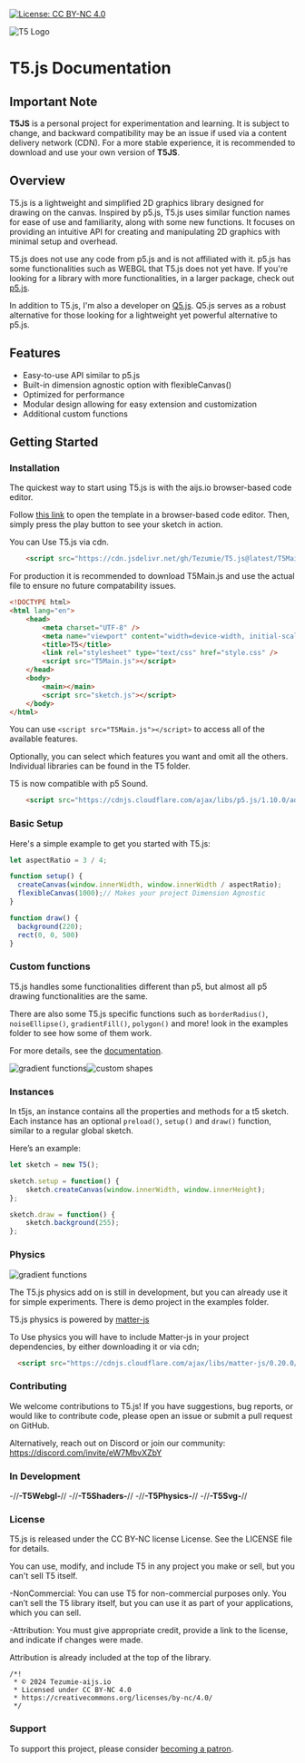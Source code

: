 [![License: CC BY-NC 4.0](https://img.shields.io/badge/License-CC%20BY--NC%204.0-lightgrey.svg)](https://creativecommons.org/licenses/by-nc/4.0/)

![T5 Logo](t5-logo.png)

# T5.js Documentation

## Important Note

**T5JS** is a personal project for experimentation and learning. It is subject to change, and backward compatibility may be an issue if used via a content delivery network (CDN). For a more stable experience, it is recommended to download and use your own version of **T5JS**.

## Overview

T5.js is a lightweight and simplified 2D graphics library designed for drawing on the canvas. Inspired by p5.js, T5.js uses similar function names for ease of use and familiarity, along with some new functions. It focuses on providing an intuitive API for creating and manipulating 2D graphics with minimal setup and overhead. 

T5.js does not use any code from p5.js and is not affiliated with it. p5.js has some functionalities such as WEBGL that T5.js does not yet have. If you're looking for a library with more functionalities, in a larger package, check out [p5.js](https://github.com/processing/p5.js/tree/main).

In addition to T5.js, I'm also a developer on [Q5.js](https://github.com/quinton-ashley/q5.js). Q5.js serves as a robust alternative for those looking for a lightweight yet powerful alternative to p5.js.

## Features
- Easy-to-use API similar to p5.js
- Built-in dimension agnostic option with flexibleCanvas()
- Optimized for performance
- Modular design allowing for easy extension and customization
- Additional custom functions
  

## Getting Started

### Installation

The quickest way to start using T5.js is with the aijs.io browser-based code editor.

Follow [this link](https://aijs.io/editor?user=AIJS&project=t5.js-Template) to open the template in a browser-based code editor. Then, simply press the play button to see your sketch in action.


You can Use T5.js via cdn.

```html
    <script src="https://cdn.jsdelivr.net/gh/Tezumie/T5.js@latest/T5Main.js"></script>
```

For production it is recommended to download T5Main.js and use the actual file to ensure no future compatability issues.

```html
<!DOCTYPE html>
<html lang="en">
    <head>
        <meta charset="UTF-8" />
        <meta name="viewport" content="width=device-width, initial-scale=1.0" />
        <title>T5</title>
        <link rel="stylesheet" type="text/css" href="style.css" />
        <script src="T5Main.js"></script>
    </head>
    <body>
        <main></main>
        <script src="sketch.js"></script>
    </body>
</html>

```
You can use `<script src="T5Main.js"></script>` to access all of the available features.

Optionally, you can select which features you want and omit all the others. Individual libraries can be found in the T5 folder.


T5 is now compatible with p5 Sound.

```html
    <script src="https://cdnjs.cloudflare.com/ajax/libs/p5.js/1.10.0/addons/p5.sound.min.js"></script>
```
### Basic Setup

Here's a simple example to get you started with T5.js:

```js
let aspectRatio = 3 / 4;

function setup() {
  createCanvas(window.innerWidth, window.innerWidth / aspectRatio);
  flexibleCanvas(1000);// Makes your project Dimension Agnostic
}

function draw() {
  background(220);
  rect(0, 0, 500)
}
```
### Custom functions

T5.js handles some functionalities different than p5, but almost all p5 drawing functionalities are the same.

There are also some T5.js specific functions such as `borderRadius()`, `noiseEllipse()`,  `gradientFill()`, `polygon()` and more! look in the examples folder to see how some of them work.

For more details, see the [documentation](examples/customFunctions.md).

![gradient functions](images/customGradients.png)![custom shapes](images/customShapes.png)

### Instances

In t5js, an instance contains all the properties and methods for a t5 sketch. Each instance has an optional `preload()`, `setup()` and `draw()` function, similar to a regular global sketch.

Here’s an example:

```javascript
let sketch = new T5();

sketch.setup = function() {
    sketch.createCanvas(window.innerWidth, window.innerHeight);
};

sketch.draw = function() {
    sketch.background(255);
};

```

### Physics

![gradient functions](images/physics.png)

The T5.js physics add on is still in development, but you can already use it for simple experiments. There is demo project in the examples folder.

T5.js physics is powered by [matter-js](https://brm.io/matter-js/)

To Use physics you will have to include Matter-js in your project dependencies, by either downloading it or via cdn;

```html
  <script src="https://cdnjs.cloudflare.com/ajax/libs/matter-js/0.20.0/matter.min.js"></script>
```

### Contributing

We welcome contributions to T5.js! If you have suggestions, bug reports, or would like to contribute code, please open an issue or submit a pull request on GitHub.

Alternatively, reach out on Discord or join our community: https://discord.com/invite/eW7MbvXZbY

### In Development

-//********************************-T5Webgl-********************************//
-//********************************-T5Shaders-********************************//
-//********************************-T5Physics-********************************//
-//********************************-T5Svg-********************************//

### License

T5.js is released under the CC BY-NC license License. See the LICENSE file for details.

You can use, modify, and include T5 in any project you make or sell, but you can't sell T5 itself.

-NonCommercial: You can use T5 for non-commercial purposes only. You can’t sell the T5 library itself, but you can use it as part of your applications, which you can sell.

-Attribution: You must give appropriate credit, provide a link to the license, and indicate if changes were made.

Attribution is already included at the top of the library.

```
/*!
 * © 2024 Tezumie-aijs.io
 * Licensed under CC BY-NC 4.0
 * https://creativecommons.org/licenses/by-nc/4.0/
 */

 ```

### Support

To support this project, please consider [becoming a patron](https://www.patreon.com/aijscodeeditor).









